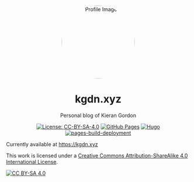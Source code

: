 <div id="image" align="center">
  <img src="https://avatars.githubusercontent.com/u/90861032" alt="Profile Image" width="200" height="200" style="border-radius: 50%">
</div>

<div id="title" align="center">
    <h1>kgdn.xyz</h1>
    <p>Personal blog of Kieran Gordon</p>

[![License: CC-BY-SA-4.0](https://img.shields.io/badge/License-CC%20BY--SA%204.0-lightgrey.svg)](http://creativecommons.org/licenses/by-sa/4.0/)
[![GitHub Pages](https://img.shields.io/badge/GitHub-Pages-blue)](https://pages.github.com/)
[![Hugo](https://img.shields.io/badge/Hugo-0.121.2-blue)](https://gohugo.io/)
[![pages-build-deployment](https://github.com/kgdn/kgdn.github.io/actions/workflows/hugo.yml/badge.svg)](https://github.com/kgdn/kgdn.github.io/actions/workflows/hugo.yml)
</div>

Currently available at https://kgdn.xyz

This work is licensed under a
[Creative Commons Attribution-ShareAlike 4.0 International License][cc-by-sa].

[![CC BY-SA 4.0][cc-by-sa-image]][cc-by-sa]

[cc-by-sa]: http://creativecommons.org/licenses/by-sa/4.0/
[cc-by-sa-image]: https://licensebuttons.net/l/by-sa/4.0/88x31.png
[cc-by-sa-shield]: https://img.shields.io/badge/License-CC%20BY--SA%204.0-lightgrey.svg
